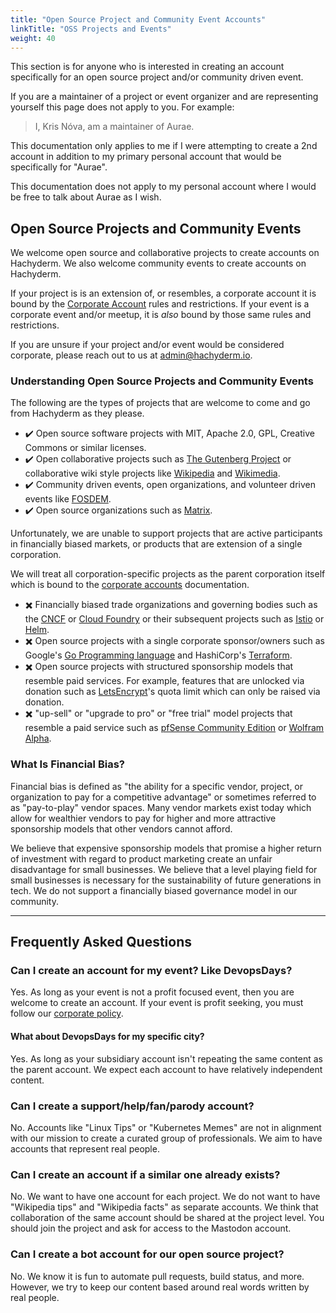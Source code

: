 ```yaml
---
title: "Open Source Project and Community Event Accounts"
linkTitle: "OSS Projects and Events"
weight: 40
---
```


This section is for anyone who is interested in creating an account
specifically for an open source project and/or community driven event.

If you are a maintainer of a project or event organizer and are
representing yourself this page does not apply to you. For example:

> I, Kris Nóva, am a maintainer of Aurae.

This documentation only applies to me if I were attempting to create a 2nd
account in addition to my primary personal account that would be specifically
for "Aurae".

This documentation does not apply to my personal account where I would be free
to talk about Aurae as I wish.

## Open Source Projects and Community Events

We welcome open source and collaborative projects to create accounts on
Hachyderm. We also welcome community events to create accounts on Hachyderm.

If your project is is an extension of, or resembles, a corporate account it
is bound by the [Corporate Account](../corporate-accounts/) rules and restrictions.
If your event is a corporate event and/or meetup, it is _also_ bound by those
same rules and restrictions.

If you are unsure if your project and/or event would be considered corporate,
please reach out to us at [admin@hachyderm.io](mailto:admin@hachyderm.io).

### Understanding Open Source Projects and Community Events

The following are the types of projects that are welcome to come and go from
Hachyderm as they please.

- :heavy_check_mark: Open source software projects with MIT, Apache 2.0, GPL,
  Creative Commons or similar licenses.
- :heavy_check_mark: Open collaborative projects such as [The Gutenberg
  Project](https://www.gutenberg.org/) or collaborative wiki style projects
  like [Wikipedia](https://wikipedia.org) and
  [Wikimedia](https://wikimedia.org).
- :heavy_check_mark: Community driven events, open organizations, and volunteer
  driven events like [FOSDEM](https://fosdem.org/).
- :heavy_check_mark: Open source organizations such as
  [Matrix](https://matrix.org).

Unfortunately, we are unable to support projects that are active participants in
financially biased markets, or products that are extension of a single
corporation.

We will treat all corporation-specific projects as the parent corporation
itself which is bound to the [corporate accounts](/docs/account-types/corporate-accounts/)
documentation.

- :heavy_multiplication_x: Financially biased trade organizations and governing
  bodies such as the [CNCF](https://www.cncf.io/about/join/) or [Cloud
  Foundry](https://www.cloudfoundry.org/membership/) or their subsequent
  projects such as [Istio](https://www.cncf.io/projects/istio/) or
  [Helm](https://www.cncf.io/projects/helm/).
- :heavy_multiplication_x: Open source projects with a single corporate
  sponsor/owners such as Google's [Go Programming language](https://go.dev/)
  and HashiCorp's [Terraform](https://www.terraform.io/).
- :heavy_multiplication_x: Open source projects with structured sponsorship
  models that resemble paid services. For example, features that are unlocked
  via donation such as [LetsEncrypt](https://letsencrypt.org/sponsors/)'s quota
  limit which can only be raised via donation.
- :heavy_multiplication_x: "up-sell" or "upgrade to pro" or "free trial" model
  projects that resemble a paid service such as [pfSense Community
  Edition](https://www.pfsense.org/download/) or [Wolfram
  Alpha](https://www.wolfram.com/open-materials/).

### What Is Financial Bias?

Financial bias is defined as "the ability for a specific vendor, project, or
organization to pay for a competitive advantage" or sometimes referred to as
"pay-to-play" vendor spaces.  Many vendor markets exist today which allow for
wealthier vendors to pay for higher and more attractive sponsorship models that
other vendors cannot afford.

We believe that expensive sponsorship models that promise a higher return of
investment with regard to product marketing create an unfair disadvantage for
small businesses. We believe that a level playing field for small businesses is
necessary for the sustainability of future generations in tech. We do not
support a financially biased governance model in our community.

---

## Frequently Asked Questions

### Can I create an account for my event? Like DevopsDays?

Yes. As long as your event is not a profit focused event, then you are welcome to
create an account. If your event is profit seeking, you must follow our
[corporate policy](../corporate-accounts/).

#### What about DevopsDays for my specific city?

Yes. As long as your subsidiary account isn't repeating the same content as the
parent account. We expect each account to have relatively independent content.

### Can I create a support/help/fan/parody account?

No. Accounts like "Linux Tips" or "Kubernetes Memes" are not in alignment with
our mission to create a curated group of professionals. We aim to have accounts
that represent real people.

### Can I create an account if a similar one already exists?

No. We want to have one account for each project. We do not want to have
"Wikipedia tips" and "Wikipedia facts" as separate accounts. We think that
collaboration of the same account should be shared at the project level. You
should join the project and ask for access to the Mastodon account.

### Can I create a bot account for our open source project?

No. We know it is fun to automate pull requests, build status, and more. However,
we try to keep our content based around real words written by real people.
